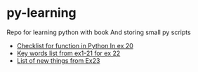 # py-learning
Repo for learning python with book
And storing small py scripts
* [Checklist for function in Python In ex 20](ex20/checklist.md)
* [Key words list from ex1-21 for ex 22](ex22/conclusions_ex1-21.md)
* [List of new things from Ex23](ex23/ex23_newthings.md)
